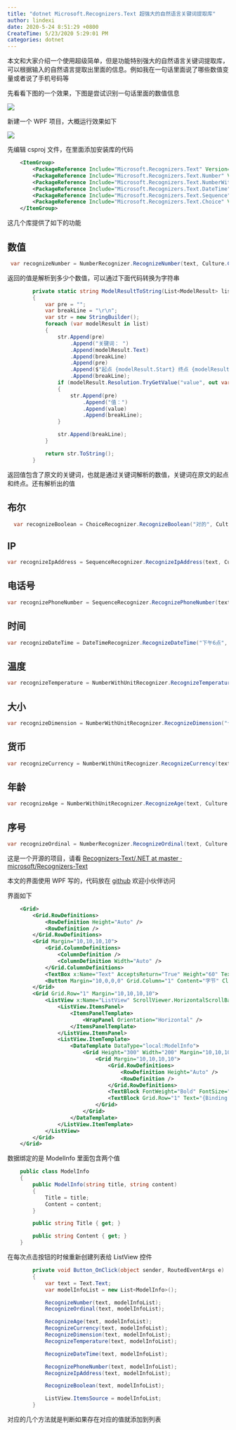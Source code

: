 ```yaml
---
title: "dotnet Microsoft.Recognizers.Text 超强大的自然语言关键词提取库"
author: lindexi
date: 2020-5-24 8:51:29 +0800
CreateTime: 5/23/2020 5:29:01 PM
categories: dotnet
---
```


本文和大家介绍一个使用超级简单，但是功能特别强大的自然语言关键词提取库，可以根据输入的自然语言提取出里面的信息。例如我在一句话里面说了哪些数值变量或者说了手机号码等

<!--more-->


<!-- CreateTime:5/23/2020 5:29:01 PM -->

<!-- 发布 -->

先看看下图的一个效果，下图是尝试识别一句话里面的数值信息

<!-- ![](image/dotnet Microsoft.Recognizers.Text 超强大的自然语言关键词提取库/dotnet Microsoft.Recognizers.Text 超强大的自然语言关键词提取库0.png) -->

![](http://image.acmx.xyz/lindexi%2F20205231731176970.jpg)

新建一个 WPF 项目，大概运行效果如下

<!-- ![](image/dotnet Microsoft.Recognizers.Text 超强大的自然语言关键词提取库/dotnet Microsoft.Recognizers.Text 超强大的自然语言关键词提取库1.png) -->

![](http://image.acmx.xyz/lindexi%2F2020523191408384.jpg)

先编辑 csproj 文件，在里面添加安装库的代码

```xml
    <ItemGroup>
        <PackageReference Include="Microsoft.Recognizers.Text" Version="1.3.2"></PackageReference>
        <PackageReference Include="Microsoft.Recognizers.Text.Number" Version="1.3.2"></PackageReference>
        <PackageReference Include="Microsoft.Recognizers.Text.NumberWithUnit" Version="1.3.2"></PackageReference>
        <PackageReference Include="Microsoft.Recognizers.Text.DateTime" Version="1.3.2"></PackageReference>
        <PackageReference Include="Microsoft.Recognizers.Text.Sequence" Version="1.3.2"></PackageReference>
        <PackageReference Include="Microsoft.Recognizers.Text.Choice" Version="1.3.2"></PackageReference>
    </ItemGroup>
```

这几个库提供了如下的功能

## 数值

```csharp
 var recognizeNumber = NumberRecognizer.RecognizeNumber(text, Culture.Chinese);
```

返回的值是解析到多少个数值，可以通过下面代码转换为字符串

```csharp
        private static string ModelResultToString(List<ModelResult> list)
        {
            var pre = "";
            var breakLine = "\r\n";
            var str = new StringBuilder();
            foreach (var modelResult in list)
            {
                str.Append(pre)
                    .Append("关键词： ")
                    .Append(modelResult.Text)
                    .Append(breakLine)
                    .Append(pre)
                    .Append($"起点 {modelResult.Start} 终点 {modelResult.End}")
                    .Append(breakLine);
                if (modelResult.Resolution.TryGetValue("value", out var value))
                {
                    str.Append(pre)
                        .Append("值：")
                        .Append(value)
                        .Append(breakLine);
                }

                str.Append(breakLine);
            }

            return str.ToString();
        }
```

返回值包含了原文的关键词，也就是通过关键词解析的数值，关键词在原文的起点和终点。还有解析出的值

## 布尔

```csharp
  var recognizeBoolean = ChoiceRecognizer.RecognizeBoolean("对的", Culture.Chinese);
```

## IP

```csharp
var recognizeIpAddress = SequenceRecognizer.RecognizeIpAddress(text, Culture.Chinese);
```

## 电话号

```csharp
var recognizePhoneNumber = SequenceRecognizer.RecognizePhoneNumber(text, Culture.Chinese);
```

## 时间

```csharp
var recognizeDateTime = DateTimeRecognizer.RecognizeDateTime("下午6点", Culture.Chinese);
```

## 温度

```csharp
var recognizeTemperature = NumberWithUnitRecognizer.RecognizeTemperature("十度", Culture.Chinese);
```

## 大小

```csharp
var recognizeDimension = NumberWithUnitRecognizer.RecognizeDimension("十米", Culture.Chinese);
```

## 货币

```csharp
var recognizeCurrency = NumberWithUnitRecognizer.RecognizeCurrency(text, Culture.Chinese);
```

## 年龄

```csharp
var recognizeAge = NumberWithUnitRecognizer.RecognizeAge(text, Culture.Chinese);
```

## 序号

```csharp
var recognizeOrdinal = NumberRecognizer.RecognizeOrdinal(text, Culture.Chinese);
```

这是一个开源的项目，请看 [Recognizers-Text/.NET at master · microsoft/Recognizers-Text](https://github.com/microsoft/Recognizers-Text/tree/master/.NET )

本文的界面使用 WPF 写的，代码放在 [github](https://github.com/lindexi/lindexi_gd/tree/1cf397895a7c16b834846379dbda7947e724f193/DairqeldejuDawyewheawelbehe) 欢迎小伙伴访问

界面如下

```xml
    <Grid>
        <Grid.RowDefinitions>
            <RowDefinition Height="Auto" />
            <RowDefinition />
        </Grid.RowDefinitions>
        <Grid Margin="10,10,10,10">
            <Grid.ColumnDefinitions>
                <ColumnDefinition />
                <ColumnDefinition Width="Auto" />
            </Grid.ColumnDefinitions>
            <TextBox x:Name="Text" AcceptsReturn="True" Height="60" TextWrapping="Wrap" />
            <Button Margin="10,0,0,0" Grid.Column="1" Content="字节" Click="Button_OnClick" />
        </Grid>
        <Grid Grid.Row="1" Margin="10,10,10,10">
            <ListView x:Name="ListView" ScrollViewer.HorizontalScrollBarVisibility="Disabled">
                <ListView.ItemsPanel>
                    <ItemsPanelTemplate>
                        <WrapPanel Orientation="Horizontal" />
                    </ItemsPanelTemplate>
                </ListView.ItemsPanel>
                <ListView.ItemTemplate>
                    <DataTemplate DataType="local:ModelInfo">
                        <Grid Height="300" Width="200" Margin="10,10,10,10" Background="#C6C6C6">
                            <Grid Margin="10,10,10,10">
                                <Grid.RowDefinitions>
                                    <RowDefinition Height="Auto" />
                                    <RowDefinition />
                                </Grid.RowDefinitions>
                                <TextBlock FontWeight="Bold" FontSize="30" Text="{Binding Title}" />
                                <TextBlock Grid.Row="1" Text="{Binding Content}" TextWrapping="Wrap" />
                            </Grid>
                        </Grid>
                    </DataTemplate>
                </ListView.ItemTemplate>
            </ListView>
        </Grid>
    </Grid>
```

数据绑定的是 ModelInfo 里面包含两个值

```csharp
    public class ModelInfo
    {
        public ModelInfo(string title, string content)
        {
            Title = title;
            Content = content;
        }

        public string Title { get; }

        public string Content { get; }
    }
```

在每次点击按钮的时候重新创建列表给 ListView 控件

```csharp
        private void Button_OnClick(object sender, RoutedEventArgs e)
        {
            var text = Text.Text;
            var modelInfoList = new List<ModelInfo>();

            RecognizeNumber(text, modelInfoList);
            RecognizeOrdinal(text, modelInfoList);

            RecognizeAge(text, modelInfoList);
            RecognizeCurrency(text, modelInfoList);
            RecognizeDimension(text, modelInfoList);
            RecognizeTemperature(text, modelInfoList);

            RecognizeDateTime(text, modelInfoList);

            RecognizePhoneNumber(text, modelInfoList);
            RecognizeIpAddress(text, modelInfoList);

            RecognizeBoolean(text, modelInfoList);

            ListView.ItemsSource = modelInfoList;
        }
```

对应的几个方法就是判断如果存在对应的值就添加到列表

